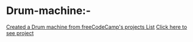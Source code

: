 # Drum-machine:-
[Created a Drum machine from freeCodeCamp's projects List](https://www.freecodecamp.org/learn/front-end-development-libraries/front-end-development-libraries-projects/build-a-drum-machine)
[Click here to see project](https://frankie3388.github.io/Drum-machine/)

